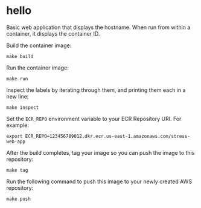 # hello

Basic web application that displays the hostname. When run from within a
container, it displays the container ID.

Build the container image:

`make build`

Run the container image:

`make run`

Inspect the labels by iterating through them, and printing them each in a new line:

`make inspect`

Set the `ECR_REPO` environment variable to your ECR Repository URI. For example:

`export ECR_REPO=123456789012.dkr.ecr.us-east-1.amazonaws.com/stress-web-app`

After the build completes, tag your image so you can push the image to this repository:

`make tag`

Run the following command to push this image to your newly created AWS repository:

`make push`